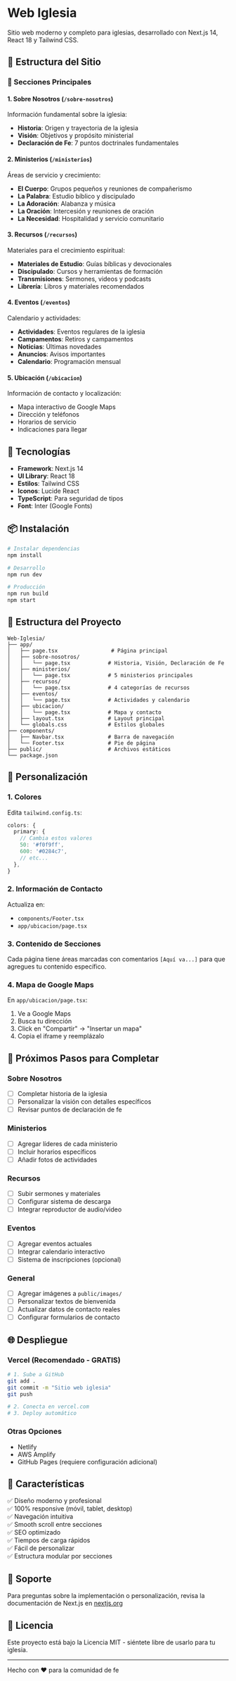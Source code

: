 # Web Iglesia

Sitio web moderno y completo para iglesias, desarrollado con Next.js 14, React 18 y Tailwind CSS.

## 🌟 Estructura del Sitio

### 📄 Secciones Principales

#### 1. **Sobre Nosotros** (`/sobre-nosotros`)
Información fundamental sobre la iglesia:
- **Historia**: Origen y trayectoria de la iglesia
- **Visión**: Objetivos y propósito ministerial
- **Declaración de Fe**: 7 puntos doctrinales fundamentales

#### 2. **Ministerios** (`/ministerios`)
Áreas de servicio y crecimiento:
- **El Cuerpo**: Grupos pequeños y reuniones de compañerismo
- **La Palabra**: Estudio bíblico y discipulado
- **La Adoración**: Alabanza y música
- **La Oración**: Intercesión y reuniones de oración
- **La Necesidad**: Hospitalidad y servicio comunitario

#### 3. **Recursos** (`/recursos`)
Materiales para el crecimiento espiritual:
- **Materiales de Estudio**: Guías bíblicas y devocionales
- **Discipulado**: Cursos y herramientas de formación
- **Transmisiones**: Sermones, videos y podcasts
- **Librería**: Libros y materiales recomendados

#### 4. **Eventos** (`/eventos`)
Calendario y actividades:
- **Actividades**: Eventos regulares de la iglesia
- **Campamentos**: Retiros y campamentos
- **Noticias**: Últimas novedades
- **Anuncios**: Avisos importantes
- **Calendario**: Programación mensual

#### 5. **Ubicación** (`/ubicacion`)
Información de contacto y localización:
- Mapa interactivo de Google Maps
- Dirección y teléfonos
- Horarios de servicio
- Indicaciones para llegar

## 🚀 Tecnologías

- **Framework**: Next.js 14
- **UI Library**: React 18
- **Estilos**: Tailwind CSS
- **Iconos**: Lucide React
- **TypeScript**: Para seguridad de tipos
- **Font**: Inter (Google Fonts)

## 📦 Instalación

```bash
# Instalar dependencias
npm install

# Desarrollo
npm run dev

# Producción
npm run build
npm start
```

## 📁 Estructura del Proyecto

```
Web-Iglesia/
├── app/
│   ├── page.tsx                 # Página principal
│   ├── sobre-nosotros/
│   │   └── page.tsx            # Historia, Visión, Declaración de Fe
│   ├── ministerios/
│   │   └── page.tsx            # 5 ministerios principales
│   ├── recursos/
│   │   └── page.tsx            # 4 categorías de recursos
│   ├── eventos/
│   │   └── page.tsx            # Actividades y calendario
│   ├── ubicacion/
│   │   └── page.tsx            # Mapa y contacto
│   ├── layout.tsx              # Layout principal
│   └── globals.css             # Estilos globales
├── components/
│   ├── Navbar.tsx              # Barra de navegación
│   └── Footer.tsx              # Pie de página
├── public/                     # Archivos estáticos
└── package.json
```

## 🎨 Personalización

### 1. Colores
Edita `tailwind.config.ts`:
```typescript
colors: {
  primary: {
    // Cambia estos valores
    50: '#f0f9ff',
    600: '#0284c7',
    // etc...
  },
}
```

### 2. Información de Contacto
Actualiza en:
- `components/Footer.tsx`
- `app/ubicacion/page.tsx`

### 3. Contenido de Secciones
Cada página tiene áreas marcadas con comentarios `[Aquí va...]` para que agregues tu contenido específico.

### 4. Mapa de Google Maps
En `app/ubicacion/page.tsx`:
1. Ve a Google Maps
2. Busca tu dirección
3. Click en "Compartir" → "Insertar un mapa"
4. Copia el iframe y reemplázalo

## 📝 Próximos Pasos para Completar

### Sobre Nosotros
- [ ] Completar historia de la iglesia
- [ ] Personalizar la visión con detalles específicos
- [ ] Revisar puntos de declaración de fe

### Ministerios
- [ ] Agregar líderes de cada ministerio
- [ ] Incluir horarios específicos
- [ ] Añadir fotos de actividades

### Recursos
- [ ] Subir sermones y materiales
- [ ] Configurar sistema de descarga
- [ ] Integrar reproductor de audio/video

### Eventos
- [ ] Agregar eventos actuales
- [ ] Integrar calendario interactivo
- [ ] Sistema de inscripciones (opcional)

### General
- [ ] Agregar imágenes a `public/images/`
- [ ] Personalizar textos de bienvenida
- [ ] Actualizar datos de contacto reales
- [ ] Configurar formularios de contacto

## 🌐 Despliegue

### Vercel (Recomendado - GRATIS)
```bash
# 1. Sube a GitHub
git add .
git commit -m "Sitio web iglesia"
git push

# 2. Conecta en vercel.com
# 3. Deploy automático
```

### Otras Opciones
- Netlify
- AWS Amplify
- GitHub Pages (requiere configuración adicional)

## 🎯 Características

✅ Diseño moderno y profesional  
✅ 100% responsive (móvil, tablet, desktop)  
✅ Navegación intuitiva  
✅ Smooth scroll entre secciones  
✅ SEO optimizado  
✅ Tiempos de carga rápidos  
✅ Fácil de personalizar  
✅ Estructura modular por secciones  

## 📧 Soporte

Para preguntas sobre la implementación o personalización, revisa la documentación de Next.js en [nextjs.org](https://nextjs.org)

## 📄 Licencia

Este proyecto está bajo la Licencia MIT - siéntete libre de usarlo para tu iglesia.

---

Hecho con ❤️ para la comunidad de fe